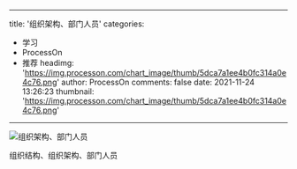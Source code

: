 
---
title: '组织架构、部门人员'
categories: 
 - 学习
 - ProcessOn
 - 推荐
headimg: 'https://img.processon.com/chart_image/thumb/5dca7a1ee4b0fc314a0e4c76.png'
author: ProcessOn
comments: false
date: 2021-11-24 13:26:23
thumbnail: 'https://img.processon.com/chart_image/thumb/5dca7a1ee4b0fc314a0e4c76.png'
---

<div>   
<img class="thumb" alt="组织架构、部门人员" src="https://img.processon.com/chart_image/thumb/5dca7a1ee4b0fc314a0e4c76.png" referrerpolicy="no-referrer">
<p>组织结构、组织架构、部门人员</p>  
</div>
            